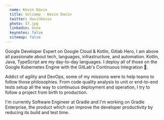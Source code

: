 ```yaml
---
  name: Kevin Davin
  title: Volcamp - Kevin Davin
  twitter: davinkevin
  photo: 57.jpg
  linkedin: none
  keynotes: false
  sitemap: false
---
```

Google Developer Expert on Google Cloud & Kotlin, Gitlab Hero, I am above all passionate about tech, languages, infrastructure, and automation. Kotlin, Java, TypeScript are my day-to-day languages. I deploy all of those on the Google Kubernetes Engine with the GitLab's Continuous Integration 🚀.

Addict of agility and DevOps, some of my missions were to help teams to follow those philosophies. From code quality analysis to unit or end-to-end tests setup all the way to continuous deployment and operation, I try to follow a project from birth to production.

I'm currently Software Engineer at Gradle and I'm working on Gradle Enterprise, the product which can improve the developer productivity by reducing its build and test time.
